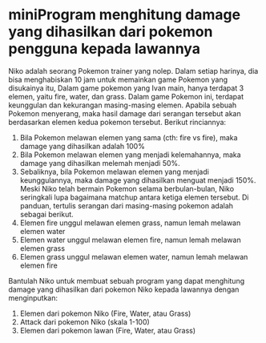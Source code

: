 # miniProgram menghitung damage yang dihasilkan dari pokemon pengguna kepada lawannya
Niko adalah seorang Pokemon trainer yang nolep. Dalam setiap harinya, dia bisa menghabiskan 10 jam untuk memainkan game Pokemon yang disukainya itu, Dalam game pokemon yang Ivan main, hanya terdapat 3 elemen, yaitu fire, water, dan grass.
Dalam game Pokemon ini, terdapat keunggulan dan kekurangan masing-masing elemen. Apabila sebuah Pokemon menyerang, maka hasil damage dari serangan tersebut akan berdasarkan elemen kedua pokemon tersebut. Berikut rinciannya:
1.	Bila Pokemon melawan elemen yang sama (cth: fire vs fire), maka damage yang dihasilkan adalah 100%
2.	Bila Pokemon melawan elemen yang menjadi kelemahannya, maka damage yang dihasilkan melemah menjadi 50%.
3.	Sebaliknya, bila Pokemon melawan elemen yang menjadi keunggulannya, maka damage yang dihasilkan menguat menjadi 150%.
Meski Niko telah bermain Pokemon selama berbulan-bulan, Niko seringkali lupa bagaimana matchup antara ketiga elemen tersebut. Di panduan, tertulis serangan dari masing-masing pokemon adalah sebagai berikut.
1.	Elemen fire unggul melawan elemen grass, namun lemah melawan elemen water
2.	Elemen water unggul melawan elemen fire, namun lemah melawan elemen grass
3.	Elemen grass unggul melawan elemen water, namun lemah melawan elemen fire

Bantulah Niko untuk membuat sebuah program yang dapat menghitung damage yang dihasilkan dari pokemon Niko kepada lawannya dengan menginputkan:
1.	Elemen dari pokemon Niko (Fire, Water, atau Grass)
2.	Attack dari pokemon Niko (skala 1-100)
3.	Elemen dari pokemon lawan (Fire, Water, atau Grass)
